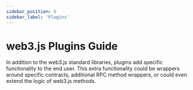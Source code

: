 ```yaml
---
sidebar_position: 6
sidebar_label: 'Plugins'
---
```


# web3.js Plugins Guide

In addition to the web3.js standard libraries, plugins add specific functionality to the end user. This extra functionality could be wrappers around specific contracts, additional RPC method wrappers, or could even extend the logic of web3.js methods.
